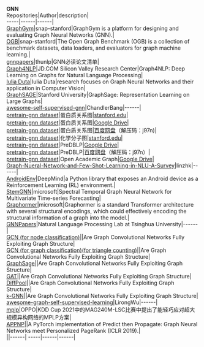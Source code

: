 **GNN**                                    
Repositories|Author|description|    
-----|------|------|  
[GraphGym](https://github.com/snap-stanford/GraphGym)|snap-stanford|GraphGym is a platform for designing and evaluating Graph Neural Networks (GNN).|  
[OGB](https://github.com/snap-stanford/ogb)|snap-stanford|The Open Graph Benchmark (OGB) is a collection of benchmark datasets, data loaders, and evaluators for graph machine learning.|  
[gnnpapers](https://github.com/thunlp/gnnpapers)|thunlp|GNN必读论文清单|  
[Graph4NLP](https://github.com/graph4ai/graph4nlp)|JD.COM Silicon Valley Research Center|Graph4NLP: Deep Learning on Graphs for Natural Language Processing|  
[Iulia Duta](https://iuliaduta.github.io/)|Iulia Duta|research focuses on Graph Neural Networks and their application in Computer Vision|  
[GraphSAGE](https://github.com/williamleif/GraphSAGE)|Stanford University|GraphSage: Representation Learning on Large Graphs|  
[awesome-self-supervised-gnn](https://github.com/ChandlerBang/awesome-self-supervised-gnn)|ChandlerBang|------|  
[pretrain-gnn dataset]()|蛋白质关系图|[stanford.edu](http://snap.stanford.edu/gnn-pretrain/data/bio_dataset.zip)|  
[pretrain-gnn dataset]()|蛋白质关系图|[Google Drive](https://drive.google.com/drive/folders/18vpBvSajIrme2xsbx8Oq8aTWIWMlSgJT?usp=sharing)|  
[pretrain-gnn dataset]()|蛋白质关系图|[百度网盘](https://pan.baidu.com/s/1Yv6dN7F1jgTSz9-nU1eN-A)（解压码：j97n)|  
[pretrain-gnn dataset]()|化学分子图|[stanford.edu](http://snap.stanford.edu/gnn-pretrain/data/chem_dataset.zip)|  
[pretrain-gnn dataset]()|PreDBLP|[Google Drive](https://drive.google.com/drive/folders/18vpBvSajIrme2xsbx8Oq8aTWIWMlSgJT?usp=sharing)|  
[pretrain-gnn dataset]()|PreDBLP|[百度网盘](https://pan.baidu.com/s/1Yv6dN7F1jgTSz9-nU1eN-A)（解压码：j97n）|  
[pretrain-gnn dataset]()|Open Academic Graph|[Google Drive](https://drive.google.com/open?id=1a85skqsMBwnJ151QpurLFSa9o2ymc_rq)|  
[Graph-Nueral-Network-and-Few-Shot-Learning-in-NLU-A-Survey](https://github.com/linzhk/Graph-Nueral-Network-and-Few-Shot-Learning-in-NLU-A-Survey/tree/main)|linzhk|------|  
[AndroidEnv](https://github.com/deepmind/android_env)|DeepMind|a Python library that exposes an Android device as a Reinforcement Learning (RL) environment.|  
[StemGNN](https://github.com/microsoft/StemGNN/)|microsoft|Spectral Temporal Graph Neural Network for Multivariate Time-series Forecasting|  
[Graphormer](https://github.com/microsoft/Graphormer)|microsoft|Graphormer is a standard Transformer architecture with several structural encodings, which could effectively encoding the structural information of a graph into the model.|  
[GNNPapers](https://github.com/thunlp/GNNPapers/blob/master/README.md)|Natural Language Processing Lab at Tsinghua University|------|  
[GCN (for node classification)](https://github.com/tkipf/pygcn)||Are Graph Convolutional Networks Fully Exploiting Graph Structure|  
[GCN (for graph classification)(for triangle counting)](https://github.com/bknyaz/graph_nn)||Are Graph Convolutional Networks Fully Exploiting Graph Structure|  
[GraphSage](https://github.com/williamleif/graphsage-simple/)||Are Graph Convolutional Networks Fully Exploiting Graph Structure|  
[GAT](https://github.com/Diego999/pyGAT)||Are Graph Convolutional Networks Fully Exploiting Graph Structure|  
[DiffPool](https://github.com/RexYing/diffpool)||Are Graph Convolutional Networks Fully Exploiting Graph Structure|  
[k-GNN](https://github.com/chrsmrrs/k-gnn)||Are Graph Convolutional Networks Fully Exploiting Graph Structure|  
[awesome-graph-self-supervised-learning](https://github.com/LirongWu/awesome-graph-self-supervised-learning)|LirongWu|------|  
[mplp](https://github.com/qypeng-ustc/mplp)|OPPO|KDD Cup 2021中的MAG240M-LSC比赛中提出了能轻巧应对超大规模异构网络的MPLP方案|  
[APPNP](https://github.com/benedekrozemberczki/APPNP)||A PyTorch implementation of Predict then Propagate: Graph Neural Networks meet Personalized PageRank (ICLR 2019).|  
[]()||------|  -----|------|------|  
